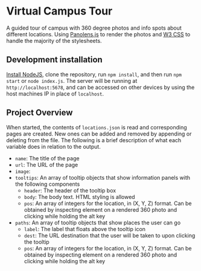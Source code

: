 # Virtual Campus Tour
A guided tour of campus with 360 degree photos and info spots about different locations. Using [Panolens.js](https://github.com/pchen66/panolens.js) to render the photos and [W3 CSS](https://www.w3schools.com/w3css/) to handle the majority of the stylesheets.
## Development installation
[Install NodeJS](https://nodejs.org/en/), clone the repository, run `npm install`, and then run `npm start` or `node index.js`. The server will be running at `http://localhost:5678`, and can be accessed on other devices by using the host machines IP in place of `localhost`.
## Project Overview
When started, the contents of `locations.json` is read and corresponding pages are created. New ones can be added and removed by appending or deleting from the file. The following is a brief description of what each variable does in relation to the output.
 - `name`: The title of the page
 - `url`: The URL of the page
 - `image`:
 - `tooltips`: An array of tooltip objects that show information panels with the following components
    - `header`: The header of the tooltip box
    - `body`: The body text. HTML styling is allowed
    - `pos`: An array of integers for the location, in (X, Y, Z) format. Can be obtained by inspecting element on a rendered 360 photo and clicking while holding the alt key
 - `paths`: An array of tooltip objects that show places the user can go
    - `label`: The label that floats above the tooltip icon
    - `dest`: The URL destination that the user will be taken to upon clicking the tooltip
    - `pos`: An array of integers for the location, in (X, Y, Z) format. Can be obtained by inspecting element on a rendered 360 photo and clicking while holding the alt key
